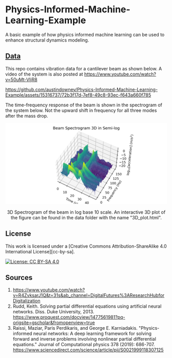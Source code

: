 # Physics-Informed-Machine-Learning-Example


A basic example of how physics informed machine learning can be used to enhance structural dynamics modeling.

## [Data](data)

This repo contains vibration data for a cantilever beam as shown below. A video of the system is also posted at https://www.youtube.com/watch?v=50uMt-VIjR8

https://github.com/austindowney/Physics-Informed-Machine-Learning-Example/assets/15316737/72b3f17d-7ef8-49c8-93ec-f643a660f785

The time-frequency response of the beam is shown in the spectrogram of the system below. Not the upward shift in frequency for all three modes after the mass drop.

<p align="center">
<img src="data/Spectrogram_3D_Log.png" alt="drawing" width="700"/>
</p>
<p align="center">
3D Spectrogram of the beam in log base 10 scale. An interactive 3D plot of the figure can be found in the data folder with the name "3D_plot.html".
</p>

## License


This work is licensed under a
[Creative Commons Attribution-ShareAlike 4.0 International License][cc-by-sa].

[![License: CC BY-SA 4.0](https://img.shields.io/badge/License-CC_BY--SA_4.0-lightgrey.svg)](https://creativecommons.org/licenses/by-sa/4.0/)



## Sources
1. https://www.youtube.com/watch?v=R4ZvksarJ1Q&t=31s&ab_channel=DigitalFutures%3AResearchHubforDigitalization
1. Rudd, Keith. Solving partial differential equations using artificial neural networks. Diss. Duke University, 2013. https://www.proquest.com/docview/1477561981?pq-origsite=gscholar&fromopenview=true
1. Raissi, Maziar, Paris Perdikaris, and George E. Karniadakis. "Physics-informed neural networks: A deep learning framework for solving forward and inverse problems involving nonlinear partial differential equations." Journal of Computational physics 378 (2019): 686-707. https://www.sciencedirect.com/science/article/pii/S0021999118307125








